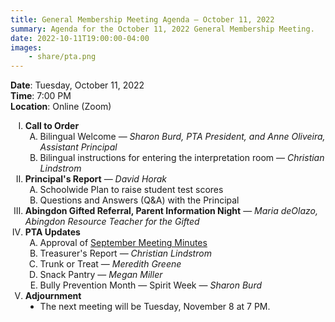 ```yaml
---
title: General Membership Meeting Agenda — October 11, 2022
summary: Agenda for the October 11, 2022 General Membership Meeting.
date: 2022-10-11T19:00:00-04:00
images:
    - share/pta.png
---
```


<style type="text/css">
    ol { list-style-type: upper-roman; }
    ol ol { list-style-type: upper-alpha; }
    ol ol ol { list-style-type: decimal; }
    ol ol ol ol { list-style-type: lower-alpha; }
    ul { list-style-type: disc; }
</style>

**Date**: Tuesday, October 11, 2022  
**Time**: 7:00 PM  
**Location**: Online (Zoom)

1. **Call to Order**
    1. Bilingual Welcome — *Sharon Burd, PTA President, and Anne Oliveira, Assistant Principal*
    1. Bilingual instructions for entering the interpretation room — *Christian Lindstrom*
1. **Principal's Report** — *David Horak*
    1. Schoolwide Plan to raise student test scores
    1. Questions and Answers (Q&A) with the Principal
1. **Abingdon Gifted Referral, Parent Information Night** — *Maria deOlazo, Abingdon Resource Teacher for the Gifted*
1. **PTA Updates**
    1. Approval of [September Meeting Minutes](/minutes/2022-09-12)
    1. Treasurer's Report — *Christian Lindstrom*
    1. Trunk or Treat — *Meredith Greene*
    1. Snack Pantry — *Megan Miller*
    1. Bully Prevention Month — Spirit Week — *Sharon Burd*
1. **Adjournment**
	- The next meeting will be Tuesday, November 8 at 7 PM.